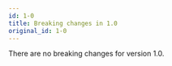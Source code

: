 ```yaml
---
id: 1-0
title: Breaking changes in 1.0
original_id: 1-0
---
```


There are no breaking changes for version 1.0.